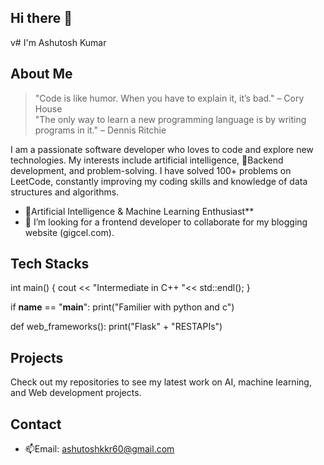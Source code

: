 ## Hi there 👋
v# I'm Ashutosh Kumar 

## About Me

> "Code is like humor. When you have to explain it, it’s bad." – Cory House  
> "The only way to learn a new programming language is by writing programs in it." – Dennis Ritchie



I am a passionate software developer who loves to code and explore new technologies. My interests include artificial intelligence, 👯Backend development, and problem-solving. I have solved 100+ problems on LeetCode, constantly improving my coding skills and knowledge of data structures and algorithms.

- 🌱Artificial Intelligence & Machine Learning Enthusiast**
- 💞️ I’m looking for a frontend developer to collaborate for my blogging website (gigcel.com).

## Tech Stacks
int main() {
  cout << "Intermediate in C++ "<< std::endl();
}

if __name__ == "__main__":
  print("Familier with python and c")

def web_frameworks():
   print("Flask" + "RESTAPIs")
   
## Projects
Check out my repositories to see my latest work on AI, machine learning, and Web development projects.

## Contact
-  📫Email: ashutoshkkr60@gmail.com

<!--
**ashutosh7856/ashutosh7856** is a ✨ _special_ ✨ repository because its `README.md` (this file) appears on your GitHub profile.

Here are some ideas to get you started:

- 🔭 I’m currently working on ...
- 🌱 I’m currently learning ...
- 👯 I’m looking to collaborate on ...
- 🤔 I’m looking for help with ...
- 💬 Ask me about ...
- 📫 How to reach me: ...
- 😄 Pronouns: ...
- ⚡ Fun fact: ...
-->

